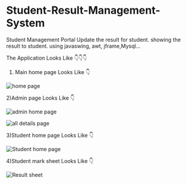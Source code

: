 # Student-Result-Management-System

Student Management Portal Update the result for student. showing the result to student. using javaswing, awt, jframe,Mysql...

The Application Looks Like 👇👇👇

1) Main home page Looks Like 👇

![home page](https://user-images.githubusercontent.com/118378844/210778333-f59d8169-25f3-464a-b4fe-f57ab0360dbe.png)


2)Admin page Looks Like 👇


![admin home page](https://user-images.githubusercontent.com/118378844/210779343-03d9feba-53d3-4e3f-b34b-36fb6bf76576.png)


![all details page](https://user-images.githubusercontent.com/118378844/210778535-4c5234bd-a0bd-41ac-85e4-fdde95af05bd.png)


3)Student home page Looks Like 👇


![Student home page](https://user-images.githubusercontent.com/118378844/210778801-1941db11-63ee-4067-b6ab-cc168d4a28ef.png)


4)Student mark sheet Looks Like 👇


![Result sheet](https://user-images.githubusercontent.com/118378844/210778929-72929bb0-dce6-4855-a48a-85fc7695dae5.png)

